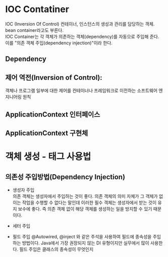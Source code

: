 # IOC Contatiner
IOC (Inversion Of Control) 컨테이너, 인스턴스의 생성과 관리를 담당하는 객체. bean container라고도 부른다.  
IOC Container는 각 객체가 의존하는 객체(dependency)를 자동으로 주입해 준다. 이를 "의존 객체 주입(dependency injection)"이라 한다. 

## Dependency


## 제어 역전(Inversion of Control):
객체나 프로그램 일부에 대한 제어를 컨테이너나 프레임워크로 이전하는 소프트웨어 엔지니어링 원칙


## ApplicationContext 인터페이스


## ApplicationContext 구현체

##


# 객체 생성 - <bean> 태그 사용법



## 의존성 주입방법(Dependency Injection)
- 생성자 주입  
의존 객체는 생성자에서 주입하는 것이 좋다. 의존 객체의 의미 자체가 그 객체가 없이는 작업을 수행할 수 없다는 말인데 이러한 필수 객체는 생성자에서 받는 것이 유지 보수에 좋다. 즉 의존 객체 없이 해당 객체를 생성하는 일을 방지할 수 있기 때문이다.

- 세터 주입

- 필드 주입
@Autowired, @inject 와 같은 주석을 사용하여 필드에 종속성을 주입하는 방법이다. Java에서 가장 권장되지 않는 DI 유형이지만 실무에서 많이 사용한다. 필드 주입은 클래스의 종속성이 무엇인지 